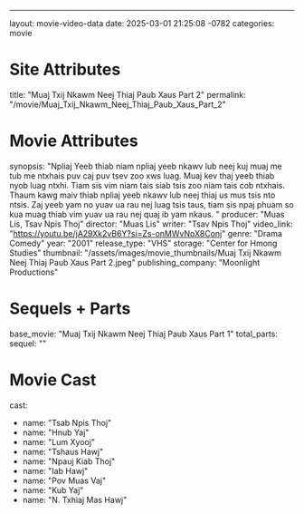 ---
layout: movie-video-data
date: 2025-03-01 21:25:08 -0782
categories: movie

# Site Attributes
title: "Muaj Txij Nkawm Neej Thiaj Paub Xaus Part 2"
permalink: "/movie/Muaj_Txij_Nkawm_Neej_Thiaj_Paub_Xaus_Part_2"

# Movie Attributes
synopsis: "Npliaj Yeeb thiab niam npliaj yeeb nkawv lub neej kuj muaj me tub me ntxhais puv caj puv tsev zoo xws luag. Muaj kev thaj yeeb thiab nyob luag ntxhi. Tiam sis vim niam tais siab tsis zoo niam tais cob ntxhais. Thaum kawg maiv thiab npliaj yeeb nkawv lub neej thiaj us mus tsis nto ntsis. Zaj yeeb yam no yuav ua rau nej luag tsis taus, tiam sis npaj phuam so kua muag thiab vim yuav ua rau nej quaj ib yam nkaus. "
producer: "Muas Lis, Tsav Npis Thoj"
director: "Muas Lis"
writer: "Tsav Npis Thoj"
video_link: "https://youtu.be/jA29Xk2vB6Y?si=Zs-onMWvNoX8Conj"
genre: "Drama Comedy"
year: "2001"
release_type: "VHS"
storage: "Center for Hmong Studies"
thumbnail: "/assets/images/movie_thumbnails/Muaj Txij Nkawm Neej Thiaj Paub Xaus Part 2.jpeg"
publishing_company: "Moonlight Productions"

# Sequels + Parts
base_movie: "Muaj Txij Nkawm Neej Thiaj Paub Xaus Part 1"
total_parts: 
sequel: ""

# Movie Cast
cast:
- name: "Tsab Npis Thoj"
- name: "Hnub Yaj"
- name: "Lum Xyooj"
- name: "Tshaus Hawj"
- name: "Npauj Kiab Thoj"
- name: "Iab Hawj"
- name: "Pov Muas Vaj"
- name: "Kub Yaj"
- name: "N. Txhiaj Mas Hawj"
